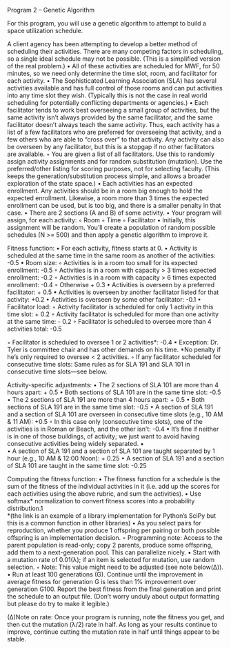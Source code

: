 Program 2 – Genetic Algorithm

For this program, you will use a genetic algorithm to attempt to build a space utilization schedule.

A client agency has been attempting to develop a better method of scheduling their activities. There are many competing factors in scheduling, so a single ideal schedule may not be possible. (This is a simplified version of the real problem.)
•	All of these activities are scheduled for MWF, for 50 minutes, so we need only determine the time slot, room, and facilitator for each activity.
•	The Sophisticated Learning Association (SLA) has several activities available and has full control of those rooms and can put activities into any time slot they wish. (Typically this is not the case in real world scheduling for potentially conflicting departments or agencies.)
•	Each facilitator tends to work best overseeing a small group of activities, but the same activity isn’t always provided by the same facilitator, and the same facilitator doesn’t always teach the same activity. Thus, each activity has a list of a few facilitators who are preferred for overseeing that activity, and a few others who are able to “cross over” to that activity. Any activity can also be overseen by any facilitator, but this is a stopgap if no other facilitators are available.
◦	You are given a list of all facilitators. Use this to randomly assign activity assignments and for random substitution (mutation). Use the preferred/other listing for scoring purposes, not for selecting faculty. (This keeps the generation/substitution process simple, and allows a broader exploration of the state space.)
•	Each activities has an expected enrollment. Any activities should be in a room big enough to hold the expected enrollment. Likewise, a room more than 3 times the expected enrollment can be used, but is too big, and there is a smaller penalty in that case.
•	There are 2 sections (A and B) of some activity.
•	Your program will assign, for each activity:
◦	Room
◦	Time
◦	Facilitator
•	Initially, this assignment will be random. You’ll create a population of random possible schedules (N >= 500) and then apply a genetic algorithm to improve it.

Fitness function:
•	For each activity, fitness starts at 0.
•	Activity is scheduled at the same time in the same room as another of the activities: -0.5
•	Room size:
◦	Activities is in a room too small for its expected enrollment: -0.5
◦	Activities is in a room with capacity > 3 times expected enrollment: -0.2
◦	Activities is in a room with capacity > 6 times expected enrollment: -0.4
◦	Otherwise + 0.3
•	Activities is overseen by a preferred facilitator: + 0.5
•	Activities is overseen by another facilitator listed for that activity: +0.2
•	Activities is overseen by some other facilitator: -0.1
•	Facilitator load:
◦	Activity facilitator is scheduled for only 1 activity in this time slot: + 0.2
◦	Activity facilitator is scheduled for more than one activity at the same time: - 0.2
◦	Facilitator is scheduled to oversee more than 4 activities total: -0.5
 
◦	Facilitator is scheduled to oversee 1 or 2 activities*: -0.4
▪	Exception: Dr. Tyler is committee chair and has other demands on his time. 
*No penalty if he’s only required to oversee < 2 activities.
◦	If any facilitator scheduled for consecutive time slots: Same rules as for SLA 191 and SLA 101 in consecutive time slots—see below.

Activity-specific adjustments:
•	The 2 sections of SLA 101 are more than 4 hours apart: + 0.5
•	Both sections of SLA 101 are in the same time slot: -0.5
•	The 2 sections of SLA 191 are more than 4 hours apart: + 0.5
•	Both sections of SLA 191 are in the same time slot: -0.5
•	A section of SLA 191 and a section of SLA 101 are overseen in consecutive time slots (e.g., 10 AM & 11 AM): +0.5
◦	In this case only (consecutive time slots), one of the activities is in Roman or Beach, and the other isn’t: -0.4
▪	It’s fine if neither is in one of those buildings, of activity; we just want to avoid having consecutive activities being widely separated. 
▪	
•	A section of SLA 191 and a section of SLA 101 are taught separated by 1 hour (e.g., 10 AM & 12:00 Noon): + 0.25
•	A section of SLA 191 and a section of SLA 101 are taught in the same time slot: -0.25

Computing the fitness function:
•	The fitness function for a schedule is the sum of the fitness of the individual activities in it (i.e. add up the scores for each activities using the above rubric, and sum the activities).
•	Use softmax* normalization to convert fitness scores into a probability distribution.1   
*(the link is an example of a library implementation for Python’s SciPy but this is a common function in other libraries)
•	As you select pairs for reproduction, whether you produce 1 offspring per pairing or both possible offspring is an implementation decision.
◦	Programming note: Access to the parent population is read-only; copy 2 parents, produce some offspring, add them to a next-generation pool. This can parallelize nicely.
•	Start with a mutation rate of 0.01(λ); if an item is selected for mutation, use random selection.
◦	Note: This value might need to be adjusted (see note below(Δ)). 
•	Run at least 100 generations (G). Continue until the improvement in average fitness for generation G is less than 1% improvement over generation G100. Report the best fitness from the final generation and print the schedule to an output file. (Don’t worry unduly about output formatting but please do try to make it legible.)

(Δ)Note on rate: Once your program is running, note the fitness you get, and then cut the mutation (λ/2) rate in half. As long as your results continue to improve, continue cutting the mutation rate in half until things appear to be stable.
